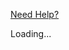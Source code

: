 <a href="#" class="intercom-launcher fixed-positioned phone-hide print-hide need-help-variant" title="See the Help Center"><span class="icon-need-help-24"></span>
Need Help?</a>

Loading...
